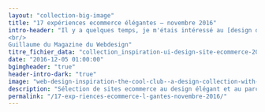 ```yaml
---
layout: "collection-big-image"
title: "17 expériences ecommerce élégantes – novembre 2016"
intro-header: "Il y a quelques temps, je m'étais intéressé au [design de sites ecommerce](http://www.magazineduwebdesign.com/collection/15-designs-de-site-web-ecommerce-plus-cool-que-tobias-van-schneider/) avec le regard approbateur de notre cher Tobias international. J'ai souhaité renouveller mon exploration du monde des commercants numérisés. Cette fois-ci, l'accent a été mis sur des layouts au design élégant et au parcours client convaincant. Une sélection pour le plaisir de vos yeux.
<br/>
Guillaume du Magazine du Webdesign"
titre_fichier_data: "collection_inspiration-ui-design-site-ecommerce-2016"
date: "2016-12-05 01:00:00"
bgimgheader: "true"
header-intro-dark: "true"
image: "web-design-inspiration-the-cool-club--a-design-collection-with-serious-class-.jpg"
description: "Sélection de sites ecommerce au design élégant et au parcours client convaincant"
permalink: "/17-exp-riences-ecommerce-l-gantes-novembre-2016/"
---
```

